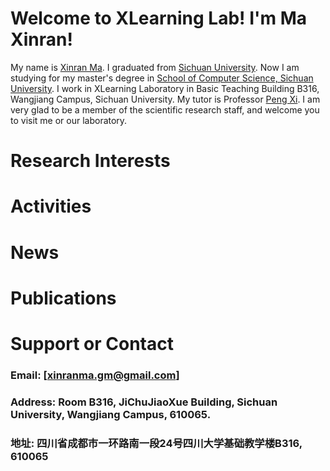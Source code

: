 # Welcome to XLearning Lab! I'm Ma Xinran!

My name is [Xinran Ma](https://allenHearst.github.io/maxinran.github.io/). I graduated from [Sichuan University](https://www.scu.edu.cn/). Now I am studying for my master's degree in [School of Computer Science, Sichuan University](https://cs.scu.edu.cn/).
I work in XLearning Laboratory in Basic Teaching Building B316, Wangjiang Campus, Sichuan University. My tutor is Professor [Peng Xi](https://pengxi.me/).
I am very glad to be a member of the scientific research staff, and welcome you to visit me or our laboratory.

# Research Interests

# Activities

# News

# Publications

# Support or Contact

### Email: [xinranma.gm@gmail.com]
### Address: Room B316, JiChuJiaoXue Building, Sichuan University, Wangjiang Campus, 610065.
### 地址: 四川省成都市一环路南一段24号四川大学基础教学楼B316, 610065
